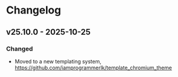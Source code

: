 <!-- [!IMPORTANT] Always keep the latest changes on top of the log file. -->

# Changelog

<!-- Sample template for a new log record.

## VERSION - DATE

### Added

- New Feature: NEW_FEATURE

### Changed

- Updated layout in home

### Fixed

- Fixed: #GITHUB_ISSUE_ID

-->

## v25.10.0 - 2025-10-25

### Changed

- Moved to a new templating system, https://github.com/iamprogrammerlk/template_chromium_theme
